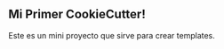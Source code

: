 <body>
    <h2>Mi Primer CookieCutter!</h2>
    <p>Este es un mini proyecto que sirve para crear templates.</p>
</body>